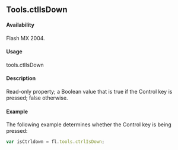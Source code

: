 ## Tools.ctlIsDown

#### Availability

Flash MX 2004.

#### Usage

tools.ctlIsDown

#### Description

Read-only property; a Boolean value that is true if the Control key is pressed; false otherwise.

#### Example

The following example determines whether the Control key is being pressed:
```javascript
var isCtrldown = fl.tools.ctrlIsDown;
```